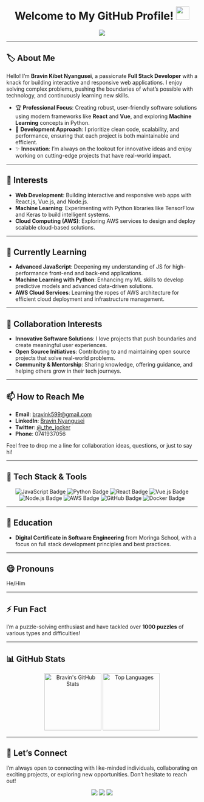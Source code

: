 <!-- 
  Optionally, add a cool header image:
  <img src="YOUR_HEADER_IMAGE_URL" alt="header image" style="width:100%;"/>
-->

<h1 align="center">
  Welcome to My GitHub Profile! 
  <img src="https://media.giphy.com/media/hvRJCLFzcasrR4ia7z/giphy.gif" width="35">
</h1>

<p align="center">
  <img src="https://readme-typing-svg.herokuapp.com?font=Fira+Code&size=22&pause=1000&color=34D58C&center=true&vCenter=true&width=500&lines=HHey+there+%F0%9F%91%8B+I'm+Bravin+Kibet+Nyanguseii;Full+Stack+Developer;Tech+Enthusiast+%7C+Problem+Solver;Always+Learning+New+Things!">
</p>

---

## 🏷️ About Me

Hello! I’m **Bravin Kibet Nyangusei**, a passionate **Full Stack Developer** with a knack for building interactive and responsive web applications. I enjoy solving complex problems, pushing the boundaries of what’s possible with technology, and continuously learning new skills.

- 🏆 **Professional Focus**: Creating robust, user-friendly software solutions using modern frameworks like **React** and **Vue**, and exploring **Machine Learning** concepts in Python.
- 🎯 **Development Approach**: I prioritize clean code, scalability, and performance, ensuring that each project is both maintainable and efficient.
- ✨ **Innovation**: I’m always on the lookout for innovative ideas and enjoy working on cutting-edge projects that have real-world impact.

---

## 👀 Interests
- **Web Development**: Building interactive and responsive web apps with React.js, Vue.js, and Node.js.
- **Machine Learning**: Experimenting with Python libraries like TensorFlow and Keras to build intelligent systems.
- **Cloud Computing (AWS)**: Exploring AWS services to design and deploy scalable cloud-based solutions.

---

## 🌱 Currently Learning
- **Advanced JavaScript**: Deepening my understanding of JS for high-performance front-end and back-end applications.
- **Machine Learning with Python**: Enhancing my ML skills to develop predictive models and advanced data-driven solutions.
- **AWS Cloud Services**: Learning the ropes of AWS architecture for efficient cloud deployment and infrastructure management.

---

## 💞️ Collaboration Interests
- **Innovative Software Solutions**: I love projects that push boundaries and create meaningful user experiences.
- **Open Source Initiatives**: Contributing to and maintaining open source projects that solve real-world problems.
- **Community & Mentorship**: Sharing knowledge, offering guidance, and helping others grow in their tech journeys.

---

## 📫 How to Reach Me
- **Email**: [bravink599@gmail.com](mailto:bravink599@gmail.com)
- **LinkedIn**: [Bravin Nyangusei](https://www.linkedin.com/in/bravin-nyangusei-450385309/)
- **Twitter**: [@\_the_jocker](https://twitter.com/_the_jocker)
- **Phone**: 0741937056

Feel free to drop me a line for collaboration ideas, questions, or just to say hi!

---

## 🏅 Tech Stack & Tools

<p align="center">
  <!-- You can generate custom badges at https://shields.io or https://github.com/alexandresanlim/Badges4-README.md-Profile -->
  <img src="https://img.shields.io/badge/Code-JavaScript-informational?style=flat&logo=javascript&color=F7DF1E" alt="JavaScript Badge"/>
  <img src="https://img.shields.io/badge/Code-Python-informational?style=flat&logo=python&color=3776AB" alt="Python Badge"/>
  <img src="https://img.shields.io/badge/Framework-React-informational?style=flat&logo=react&color=61DAFB" alt="React Badge"/>
  <img src="https://img.shields.io/badge/Framework-Vue.js-informational?style=flat&logo=vue.js&color=4FC08D" alt="Vue.js Badge"/>
  <img src="https://img.shields.io/badge/Framework-Node.js-informational?style=flat&logo=node.js&color=339933" alt="Node.js Badge"/>
  <img src="https://img.shields.io/badge/Cloud-AWS-informational?style=flat&logo=amazon-aws&color=232F3E" alt="AWS Badge"/>
  <img src="https://img.shields.io/badge/Tools-GitHub-informational?style=flat&logo=github&color=181717" alt="GitHub Badge"/>
  <img src="https://img.shields.io/badge/Tools-Docker-informational?style=flat&logo=docker&color=2496ED" alt="Docker Badge"/>
</p>

---

## 🏫 Education
- **Digital Certificate in Software Engineering** from Moringa School, with a focus on full stack development principles and best practices.

---

## 😄 Pronouns
He/Him

---

## ⚡ Fun Fact
I’m a puzzle-solving enthusiast and have tackled over **1000 puzzles** of various types and difficulties!

---

## 📊 GitHub Stats
<p align="center">
  <!-- Updated with correct username -->
  <img src="https://github-readme-stats.vercel.app/api?username=Bravinkibet&show_icons=true&theme=radical" alt="Bravin's GitHub Stats" height="150"/>
  <img src="https://github-readme-stats.vercel.app/api/top-langs/?username=Bravinkibet&layout=compact&theme=radical" alt="Top Languages" height="150"/>
</p>

---

## 💬 Let’s Connect
I’m always open to connecting with like-minded individuals, collaborating on exciting projects, or exploring new opportunities. Don’t hesitate to reach out!

<p align="center">
  <a href="mailto:bravink599@gmail.com"><img src="https://img.shields.io/badge/Email-bravink599%40gmail.com-blue?style=flat&logo=gmail"></a>
  <a href="https://www.linkedin.com/in/bravin-nyangusei-450385309/"><img src="https://img.shields.io/badge/LinkedIn-Bravin%20Nyangusei-blue?style=flat&logo=linkedin"></a>
  <a href="https://twitter.com/_the_jocker"><img src="https://img.shields.io/badge/Twitter-@_the__jocker-1DA1F2?style=flat&logo=twitter"></a>
</p>
